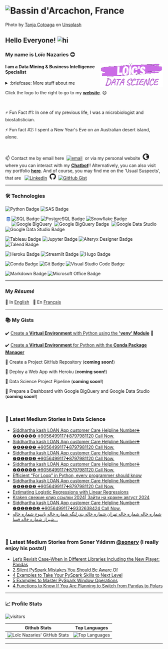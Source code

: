 # ![Bassin d'Arcachon, France](https://raw.githubusercontent.com/loic-nazaries/loic-nazaries/main/images/arcachon.jpg "Bassin d'Arcachon, France")

Photo by <a href="https://unsplash.com/@tarafuco?utm_source=unsplash&utm_medium=referral&utm_content=creditCopyText">Tanja Cotoaga</a> on <a href="https://unsplash.com/s/photos/arcachon?utm_source=unsplash&utm_medium=referral&utm_content=creditCopyText">Unsplash</a>

## Hello Everyone! <img alt="hi" width="26" src="https://user-images.githubusercontent.com/1303154/88677602-1635ba80-d120-11ea-84d8-d263ba5fc3c0.gif" />

### My name is Loïc Nazaries :blush:

[<img alt="Loïc's Data Science Logo" align="right" width="200" src="https://raw.githubusercontent.com/loic-nazaries/loic-nazaries/main/images/logo-dark.png" />][website]

#### I am a **Data Mining** & **Business Intelligence** Specialist

<details>
  <summary>
    :briefcase: More stuff about me
  </summary>

> I am a **Data Specialist** with over 10 years of experience in the fields of biostatistics, data exploration (**Data Mining**) and **Machine Learning**. I am passionate about the whole **data life cycle**, from modelling a database to its use in the field of **Business Intelligence** through the creation of simple and impactful visuals such as **dashboards**. Thus, **exploratory data analysis** has the potential to strengthen a faster and more clever decision-making process.

</details>

Click the logo to the right to go to my [**website**](https://loicnazaries.com "Website"). :smile:

&nbsp;

⚡ Fun Fact #1: In one of my previous life, I was a microbiologist and biostatistician.

⚡ Fun fact #2: I spent a New Year's Eve on an Australian desert island, alone.

&nbsp;

:mailbox: Contact me by email here&nbsp;
[![email](https://img.shields.io/badge/-loicnazaries.datascience-red?style=plastic&labelColor=red&logo=gmail&logoColor=white)][email]&nbsp;
or via my personal website&nbsp;
[<img alt="Loïc's Data Science" width="20" src="https://raw.githubusercontent.com/iconic/open-iconic/master/svg/globe.svg" />][contact_website]&nbsp;
where you can interact with my <u>**Chatbot**</u>!!
Alternatively, you can also visit my portfolio [**here**](https://loic-nazaries.github.io/loic-nazaries-portfolio "Loïc Nazaries’ Data Science Portfolio").
And of course, you may find me on the 'Usual Suspects', that are &nbsp;
[<img alt="LinkedIn" width="20" src="https://i.imgur.com/OQUXwNp.jpeg" />][linkedin]&nbsp;
[<img alt="GitHub" width="20" src="https://raw.githubusercontent.com/github/explore/78df643247d429f6cc873026c0622819ad797942/topics/github/github.png" />][github]&nbsp;
[<img alt="GitHub Gist" width="60" src="https://img.shields.io/badge/-Gist-black?style=plastic&labelColor=black&logo=github&logoColor=white" />][github_gist]

---

### :hammer_and_wrench: Technologies

<!-- TODO: Make technologies links takes you to repositories or tutorials -->

![Python Badge](https://img.shields.io/badge/-python-yellow?style=for-the-badge&labelColor=blue&logo=python&logoColor=white)
![SAS Badge](https://img.shields.io/badge/-sas-blue?style=for-the-badge&labelColor=black&logo=sas&logoColor=blue)

<img alt="SQL" align="left" width="20" src="https://raw.githubusercontent.com/github/explore/80688e429a7d4ef2fca1e82350fe8e3517d3494d/topics/sql/sql.png" />![SQL Badge](https://img.shields.io/badge/-sql-blue?style=for-the-badge)
![PostgreSQL Badge](https://img.shields.io/badge/-postgresql-blue?style=for-the-badge&labelColor=white&logo=postgresql&logoColor=blue)
![Snowflake Badge](https://img.shields.io/badge/-snowflake-66ccf4?style=for-the-badge&labelColor=white&logo=snowflake&logoColor=66ccf4)
&nbsp;<img alt="Google BigQuery" width="20" src="https://cdn.worldvectorlogo.com/logos/google-bigquery-logo-1.svg" />&nbsp;&nbsp;![Google BigQuery Badge](https://img.shields.io/badge/-google_bigquery-blue?style=for-the-badge&labelColor=blue&logo=google-big-query&logoColor=blue)
&nbsp;<img alt="Google Data Studio" width="20" src="https://cdn.worldvectorlogo.com/logos/google-data-studio.svg" />&nbsp;&nbsp;![Google Data Studio Badge](https://img.shields.io/badge/-google_data_studio-blue?style=for-the-badge&labelColor=red&logo=google-data-studio&logoColor=red)

![Tableau Badge](https://img.shields.io/badge/-tableau-grey?style=for-the-badge&labelColor=white&logo=tableau&logoColor=grey)
![Jupyter Badge](https://img.shields.io/badge/-jupyter-orange?style=for-the-badge&labelColor=white&logo=jupyter&logoColor=orange)
![Alteryx Designer Badge](https://img.shields.io/badge/-alteryx_designer-69aeea?style=for-the-badge&labelColor=black&logo=altery-designerx&logoColor=69aeea)
![Talend Badge](https://img.shields.io/badge/-talend-blue?style=for-the-badge&labelColor=black&logo=talend&logoColor=green)

![Heroku Badge](https://img.shields.io/badge/-heroku-purple?style=for-the-badge&labelColor=white&logo=heroku&logoColor=purple)
![Streamlit Badge](https://img.shields.io/badge/-streamlit-red?style=for-the-badge&labelColor=white&logo=streamlit&logoColor=red)
![Hugo Badge](https://img.shields.io/badge/-hugo-violet?style=for-the-badge&labelColor=black&logo=hugo&logoColor=violet)

![Conda Badge](https://img.shields.io/badge/-conda-green?style=for-the-badge&labelColor=black&logo=anaconda&logoColor=green)
![Git Badge](https://img.shields.io/badge/-git-red?style=for-the-badge&labelColor=black&logo=git&logoColor=red)
![Visual Studio Code Badge](https://img.shields.io/badge/-visual_studio_code-blue?style=for-the-badge&labelColor=white&logo=visual-studio-code&logoColor=blue)

![Markdown Badge](https://img.shields.io/badge/-markdown-black?style=for-the-badge&labelColor=white&logo=markdown&logoColor=black)
![Microsoft Office Badge](https://img.shields.io/badge/-microsoft_office-red?style=for-the-badge&labelColor=white&logo=microsoft-office&logoColor=red)

<!-- <img alt="Visual Studio Code" align="left" width="26" src="https://raw.githubusercontent.com/github/explore/80688e429a7d4ef2fca1e82350fe8e3517d3494d/topics/visual-studio-code/visual-studio-code.png" />
<img alt="Tableau" align="left" width="26" src="https://cdn.worldvectorlogo.com/logos/tableau-software.svg" />
<img alt="Google" align="left" width="26" src="https://cdn.jsdelivr.net/npm/simple-icons@v3/icons/google.svg" />
&nbsp; -->

---

### My *Résumé*

:paperclip: In [English](https://raw.githubusercontent.com/loic-nazaries/loic-nazaries/main/CV/CV_Nazaries.L_consultant_data_eng.pdf "English CV")
&nbsp;
:paperclip: En [Français](https://raw.githubusercontent.com/loic-nazaries/loic-nazaries/main/CV/CV_Nazaries.L_consultant_data_fr.pdf "CV en français")

---

### :books: My Gists

:heavy_check_mark: [Create a **Virtual Environment** with Python using the **'venv' Module**](https://gist.github.com/loic-nazaries/c25ce9f7b01b107573796b026522a3ad) :snake:

:heavy_check_mark: [Create a **Virtual Environment** for Python with the **Conda Package Manager**](https://gist.github.com/loic-nazaries/b18a908473935243fc23586f35d4bacc)

:red_circle: Create a Project GitHub Repository (**coming soon!**)

:red_circle: Deploy a Web App with Heroku (**coming soon!**)

:red_circle: Data Science Project Pipeline (**coming soon!**)

:red_circle: Prepare a Dashboard with Google BigQuery and Google Data Studio (**coming soon!**)

&nbsp;

### :newspaper: Latest Medium Stories in **Data Science**

<!-- MEDIUM-STORY-LIST:START -->
- [Siddhartha kash LOAN App customer Care Helpline Number➕ ❼❹❶❺❾❷ ➕9056499117➕8797981120 Call Now.](https://medium.com/@dikmh/siddhartha-kash-loan-app-customer-care-helpline-number-%E2%9D%BC%E2%9D%B9%E2%9D%B6%E2%9D%BA%E2%9D%BE%E2%9D%B7-9056499117-8797981120-call-now-d1aad453487f?source=rss------data_science-5)
- [Siddhartha kash LOAN App customer Care Helpline Number➕ ❼❹❶❺❾❷ ➕9056499117➕8797981120 Call Now.](https://medium.com/@dikmh/siddhartha-kash-loan-app-customer-care-helpline-number-%E2%9D%BC%E2%9D%B9%E2%9D%B6%E2%9D%BA%E2%9D%BE%E2%9D%B7-9056499117-8797981120-call-now-069462372617?source=rss------data_science-5)
- [Siddhartha kash LOAN App customer Care Helpline Number➕ ❼❹❶❺❾❷ ➕9056499117➕8797981120 Call Now.](https://medium.com/@dikmh/siddhartha-kash-loan-app-customer-care-helpline-number-%E2%9D%BC%E2%9D%B9%E2%9D%B6%E2%9D%BA%E2%9D%BE%E2%9D%B7-9056499117-8797981120-call-now-c979b7fe0a4a?source=rss------data_science-5)
- [Siddhartha kash LOAN App customer Care Helpline Number➕ ❼❹❶❺❾❷ ➕9056499117➕8797981120 Call Now.](https://medium.com/@dikmh/siddhartha-kash-loan-app-customer-care-helpline-number-%E2%9D%BC%E2%9D%B9%E2%9D%B6%E2%9D%BA%E2%9D%BE%E2%9D%B7-9056499117-8797981120-call-now-d753b0c9df4d?source=rss------data_science-5)
- [Efficient “For Loop” in Python, every programmer should know](https://anmol3015.medium.com/efficient-for-loop-in-python-every-programmer-should-know-d662ff39bc0a?source=rss------data_science-5)
- [Siddhartha kash LOAN App customer Care Helpline Number➕ ❼❹❶❺❾❷ ➕9056499117➕8797981120 Call Now.](https://medium.com/@dikmh/siddhartha-kash-loan-app-customer-care-helpline-number-%E2%9D%BC%E2%9D%B9%E2%9D%B6%E2%9D%BA%E2%9D%BE%E2%9D%B7-9056499117-8797981120-call-now-ed9766caf7b3?source=rss------data_science-5)
- [Estimating Logistic Regressions with Linear Regressions](https://medium.com/@zlflynn/estimating-logistic-regressions-with-linear-regressions-e57e74254189?source=rss------data_science-5)
- [Kraken свежие клир ссылки 2024| Зайти на кракен август 2024](https://medium.com/@jeray33605/kraken-%D1%81%D0%B2%D0%B5%D0%B6%D0%B8%D0%B5-%D0%BA%D0%BB%D0%B8%D1%80-%D1%81%D1%81%D1%8B%D0%BB%D0%BA%D0%B8-2024-%D0%B7%D0%B0%D0%B9%D1%82%D0%B8-%D0%BD%D0%B0-%D0%BA%D1%80%D0%B0%D0%BA%D0%B5%D0%BD-%D0%B0%D0%B2%D0%B3%D1%83%D1%81%D1%82-2024-f5a6a41a23fb?source=rss------data_science-5)
- [Siddhartha kash LOAN App customer Care Helpline Number➕ ❼❹❶❺❶❾❷ ➕9056499117➕9332638424 Call Now.](https://medium.com/@kijhhjuy/siddhartha-kash-loan-app-customer-care-helpline-number-%E2%9D%BC%E2%9D%B9%E2%9D%B6%E2%9D%BA%E2%9D%B6%E2%9D%BE%E2%9D%B7-9056499117-9332638424-call-now-23a3adf44eb7?source=rss------data_science-5)
- [شماره خاله شماره خاله تهران شماره خاله بندرلنگه شماره خاله یاسوج شماره خاله شیراز شماره خاله فسا…](https://medium.com/@dvjrfhddhjrdh/%D8%B4%D9%85%D8%A7%D8%B1%D9%87-%D8%AE%D8%A7%D9%84%D9%87-%D8%B4%D9%85%D8%A7%D8%B1%D9%87-%D8%AE%D8%A7%D9%84%D9%87-%D8%AA%D9%87%D8%B1%D8%A7%D9%86-%D8%B4%D9%85%D8%A7%D8%B1%D9%87-%D8%AE%D8%A7%D9%84%D9%87-%D8%A8%D9%86%D8%AF%D8%B1%D9%84%D9%86%DA%AF%D9%87-%D8%B4%D9%85%D8%A7%D8%B1%D9%87-%D8%AE%D8%A7%D9%84%D9%87-%DB%8C%D8%A7%D8%B3%D9%88%D8%AC-%D8%B4%D9%85%D8%A7%D8%B1%D9%87-%D8%AE%D8%A7%D9%84%D9%87-%D8%B4%DB%8C%D8%B1%D8%A7%D8%B2-%D8%B4%D9%85%D8%A7%D8%B1%D9%87-%D8%AE%D8%A7%D9%84%D9%87-%D9%81%D8%B3%D8%A7-7bfc5aabe87b?source=rss------data_science-5)
<!-- MEDIUM-STORY-LIST:END -->

&nbsp;

### :newspaper: Latest Medium Stories from **Soner Yıldırım** [@sonery](https://sonery.medium.com) (I really enjoy his posts!)

<!-- MEDIUM-STORY-LIST-SONERY:START -->
- [Let’s Revisit Case-When in Different Libraries Including the New Player: Pandas](https://towardsdatascience.com/lets-revisit-case-when-in-different-libraries-including-the-new-player-pandas-8c4febb979ba?source=rss-2cf6b549448------2)
- [2 Silent PySpark Mistakes You Should Be Aware Of](https://towardsdatascience.com/2-silent-pyspark-mistakes-you-should-be-aware-of-de52c3a188c4?source=rss-2cf6b549448------2)
- [4 Examples to Take Your PySpark Skills to Next Level](https://towardsdatascience.com/4-examples-to-take-your-pyspark-skills-to-next-level-2a04cbe6e630?source=rss-2cf6b549448------2)
- [5 Examples to Master PySpark Window Operations](https://towardsdatascience.com/5-examples-to-master-pyspark-window-operations-26583066e227?source=rss-2cf6b549448------2)
- [4 Functions to Know If You Are Planning to Switch from Pandas to Polars](https://towardsdatascience.com/4-functions-to-know-if-you-are-planning-to-switch-from-pandas-to-polars-094a04bb4ec8?source=rss-2cf6b549448------2)
<!-- MEDIUM-STORY-LIST-SONERY:END -->

---

### :chart_with_upwards_trend: Profile Stats

![visitors](https://visitor-badge.glitch.me/badge?page_id=loic-nazaries.loic-nazaries)

| Github Stats                                                                                                                                                        | Top Languages                                                                                                                                                                                                                                                            |
| ------------------------------------------------------------------------------------------------------------------------------------------------------------------- | ------------------------------------------------------------------------------------------------------------------------------------------------------------------------------------------------------------------------------------------------------------------------ |
| ![Loïc Nazaries' GitHub Stats](https://github-readme-stats.vercel.app/api?username=loic-nazaries&count_private=true&theme=dracula&show_icons=true&hide_title=false) | ![Top Languages](https://github-readme-stats.vercel.app/api/top-langs/?username=loic-nazaries&exclude_repo=starter_repo,streamlit_heroku_example,awesome-markdown,jupyterlab-git,binder_test,my-first-binder,ipenywis,github-readme-stats&langs_count=10&layout=compact) |

---

<!-- links to social media accounts -->
[website]: https://www.loicnazaries.com "Loïc's Data Science"
[email]: mailto:loicnazaries.datascience@gmail.com "Google Mail"
[contact_website]: https://www.loicnazaries.com/#contact "Contact Me"
[linkedin]: https://www.linkedin.com/in/loic-nazaries "LinkedIn"
[github]: https://github.com/loic-nazaries "GitHub"
[github_gist]: https://gist.github.com/loic-nazaries "GitHub Gist"
